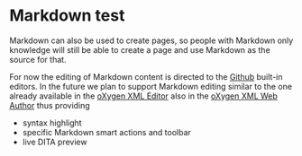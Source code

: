 # Markdown test

Markdown can also be used to create pages, so people with Markdown only knowledge will still be able to create a page and use Markdown as the source for that.

For now the editing of Markdown content is directed to the [Github](http://www.github.com/index.html) built-in editors. In the future we plan to support Markdown editing similar to the one already available in the [oXygen XML Editor](http://www.oxygenxml.com/index.html) also in the [oXygen XML Web Author](https://oxygenxml.com/xml_web_author.html) thus providing

* syntax highlight 
* specific Markdown smart actions and toolbar
* live DITA preview
